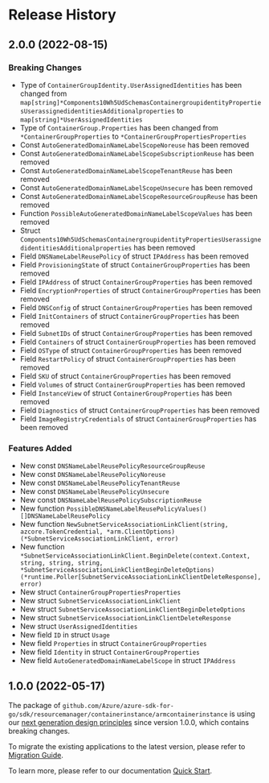 # Release History

## 2.0.0 (2022-08-15)
### Breaking Changes

- Type of `ContainerGroupIdentity.UserAssignedIdentities` has been changed from `map[string]*Components10Wh5UdSchemasContainergroupidentityPropertiesUserassignedidentitiesAdditionalproperties` to `map[string]*UserAssignedIdentities`
- Type of `ContainerGroup.Properties` has been changed from `*ContainerGroupProperties` to `*ContainerGroupPropertiesProperties`
- Const `AutoGeneratedDomainNameLabelScopeNoreuse` has been removed
- Const `AutoGeneratedDomainNameLabelScopeSubscriptionReuse` has been removed
- Const `AutoGeneratedDomainNameLabelScopeTenantReuse` has been removed
- Const `AutoGeneratedDomainNameLabelScopeUnsecure` has been removed
- Const `AutoGeneratedDomainNameLabelScopeResourceGroupReuse` has been removed
- Function `PossibleAutoGeneratedDomainNameLabelScopeValues` has been removed
- Struct `Components10Wh5UdSchemasContainergroupidentityPropertiesUserassignedidentitiesAdditionalproperties` has been removed
- Field `DNSNameLabelReusePolicy` of struct `IPAddress` has been removed
- Field `ProvisioningState` of struct `ContainerGroupProperties` has been removed
- Field `IPAddress` of struct `ContainerGroupProperties` has been removed
- Field `EncryptionProperties` of struct `ContainerGroupProperties` has been removed
- Field `DNSConfig` of struct `ContainerGroupProperties` has been removed
- Field `InitContainers` of struct `ContainerGroupProperties` has been removed
- Field `SubnetIDs` of struct `ContainerGroupProperties` has been removed
- Field `Containers` of struct `ContainerGroupProperties` has been removed
- Field `OSType` of struct `ContainerGroupProperties` has been removed
- Field `RestartPolicy` of struct `ContainerGroupProperties` has been removed
- Field `SKU` of struct `ContainerGroupProperties` has been removed
- Field `Volumes` of struct `ContainerGroupProperties` has been removed
- Field `InstanceView` of struct `ContainerGroupProperties` has been removed
- Field `Diagnostics` of struct `ContainerGroupProperties` has been removed
- Field `ImageRegistryCredentials` of struct `ContainerGroupProperties` has been removed

### Features Added

- New const `DNSNameLabelReusePolicyResourceGroupReuse`
- New const `DNSNameLabelReusePolicyNoreuse`
- New const `DNSNameLabelReusePolicyTenantReuse`
- New const `DNSNameLabelReusePolicyUnsecure`
- New const `DNSNameLabelReusePolicySubscriptionReuse`
- New function `PossibleDNSNameLabelReusePolicyValues() []DNSNameLabelReusePolicy`
- New function `NewSubnetServiceAssociationLinkClient(string, azcore.TokenCredential, *arm.ClientOptions) (*SubnetServiceAssociationLinkClient, error)`
- New function `*SubnetServiceAssociationLinkClient.BeginDelete(context.Context, string, string, string, *SubnetServiceAssociationLinkClientBeginDeleteOptions) (*runtime.Poller[SubnetServiceAssociationLinkClientDeleteResponse], error)`
- New struct `ContainerGroupPropertiesProperties`
- New struct `SubnetServiceAssociationLinkClient`
- New struct `SubnetServiceAssociationLinkClientBeginDeleteOptions`
- New struct `SubnetServiceAssociationLinkClientDeleteResponse`
- New struct `UserAssignedIdentities`
- New field `ID` in struct `Usage`
- New field `Properties` in struct `ContainerGroupProperties`
- New field `Identity` in struct `ContainerGroupProperties`
- New field `AutoGeneratedDomainNameLabelScope` in struct `IPAddress`


## 1.0.0 (2022-05-17)

The package of `github.com/Azure/azure-sdk-for-go/sdk/resourcemanager/containerinstance/armcontainerinstance` is using our [next generation design principles](https://azure.github.io/azure-sdk/general_introduction.html) since version 1.0.0, which contains breaking changes.

To migrate the existing applications to the latest version, please refer to [Migration Guide](https://aka.ms/azsdk/go/mgmt/migration).

To learn more, please refer to our documentation [Quick Start](https://aka.ms/azsdk/go/mgmt).
